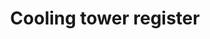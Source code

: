 ---
schema: default
title: Cooling tower register
organization: Aberdeenshire Council
notes: 
resources:

  - name: Cooling tower register CSV
  - url: https://online.aberdeenshire.gov.uk/apps/OpenData/csv/cooling-towers-register.csv
  - format: CSV

license: Open Government Licence 3.0 (United Kingdom)
category:

  - 


  - Cooling Towers

maintainer: Tim Wisniewski
maintainer_email: tim@timwis.com
---